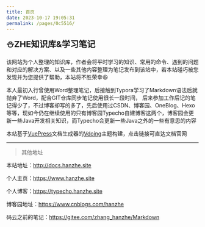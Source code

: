 ```yaml
---
title: 首页
date: 2023-10-17 19:05:31
permalink: /pages/0c5516/
---
```


<b style="font-size: 22px">:snowman:ZHE知识库&学习笔记</b>

该网站为个人整理的知识库，作者会将平时学习的知识、常用的命令、遇到的问题和对应的解决方案、以及一些其他内容整理为笔记发布到该站中，若本站碰巧被您发现并为您提供了帮助，本站将不胜荣幸:laughing:

本人最初入行曾使用Word整理笔记，后接触到Typora学习了Markdown语法后就抛弃了Word，配合GIT仓库同步笔记使用很长一段时间， 后来参加工作后记的笔记得少了，不过博客却写的多了，先后使用过CSDN、博客园、OneBlog、Hexo等等，现如今仍在继续使用的只有博客园Typecho自建博客这两个，博客园会更新一些Java开发相关知识，而Typecho会更新一些Java之外的一些有意思的内容

本站基于[VuePress](https://vuepress.vuejs.org)文档生成器的[Vdoing](https://lemotu.com)主题构建，点击链接可直达文档官网

---

> 其他地址

本站地址：http://docs.hanzhe.site

个人主页：https://www.hanzhe.site

个人博客：https://typecho.hanzhe.site

博客园地址：https://www.cnblogs.com/hanzhe

码云之前的笔记：https://gitee.com/zhang_hanzhe/Markdown
